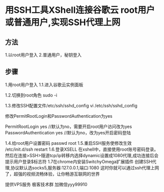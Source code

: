 # 用SSH工具XShell连接谷歌云 root用户或普通用户,实现SSH代理上网

## 方法
1.以root用户登入
2.普通用户，秘钥登入
## 步骤
1.用root用户登入
1.1.进入谷歌云实例面板

1.2.切换到root角色
sudo -i 

1.3.修改SSH配置文件/etc/ssh/sshd_config
vi /etc/ssh/sshd_config

修改PermitRootLogin和PasswordAuthentication为yes

PermitRootLogin yes //默认为no，需要开启root用户访问改为yes
PasswordAuthentication yes //默认为no，改为yes开启密码登陆

1.4.给root用户设置密码
passwd root
1.5.重启SSH服务使修改生效
/etc/init.d/ssh restart
1.6.登录XSELL
在xshell中，直接使用root账号密码登录。然后在连接>SSH>隧道tcp/ip转移内选择dynamic设置成1080代理,成功连接后会提示用户登录$标志符
1.7在chrome内安装SwitchyOmega扩展插件
创建SSH代理,协议默认选socks5,服务器:127.0.0.1,端口:1080
这时你就可以通过ssh代理上网了，超强的视频流畅体验，让你畅游互联网的世界

提供VPS服务
极客技术群
加微信yyy99910


